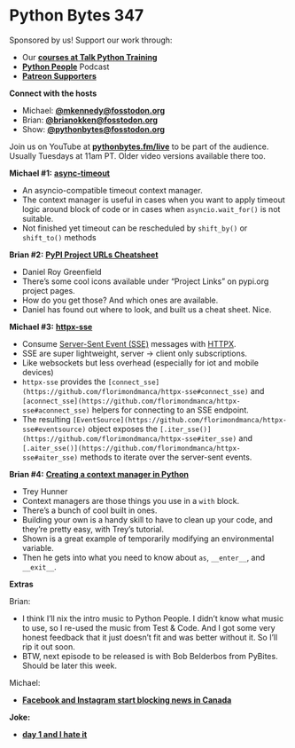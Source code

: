 # Python Bytes 347

Sponsored by us! Support our work through:

- Our [**courses at Talk Python Training**](https://training.talkpython.fm/)
- [**Python People**](https://pythonpeople.fm) Podcast
- [**Patreon Supporters**](https://www.patreon.com/pythonbytes)

**Connect with the hosts**

- Michael: [**@mkennedy@fosstodon.org**](https://fosstodon.org/@mkennedy)
- Brian: [**@brianokken@fosstodon.org**](https://fosstodon.org/@brianokken)
- Show: [**@pythonbytes@fosstodon.org**](https://fosstodon.org/@pythonbytes)

Join us on YouTube at [**pythonbytes.fm/live**](https://pythonbytes.fm/stream/live) to be part of the audience. Usually Tuesdays at 11am PT. Older video versions available there too.

**Michael #1:** [**async-timeout**](https://pypi.org/project/async-timeout/)

- An asyncio-compatible timeout context manager.
- The context manager is useful in cases when you want to apply timeout logic around block of code or in cases when `asyncio.wait_for()` is not suitable.
- Not finished yet timeout can be rescheduled by `shift_by()` or `shift_to()` methods

**Brian #2:** [**PyPI Project URLs Cheatsheet**](https://daniel.feldroy.com/posts/2023-08-pypi-project-urls-cheatsheet)

- Daniel Roy Greenfield
- There’s some cool icons available under “Project Links” on pypi.org project pages.
- How do you get those? And which ones are available.
- Daniel has found out where to look, and built us a cheat sheet. Nice.

**Michael #3:** [**httpx-sse**](https://pypi.org/project/httpx-sse/)

- Consume [Server-Sent Event (SSE)](https://html.spec.whatwg.org/multipage/server-sent-events.html#server-sent-events) messages with [HTTPX](https://www.python-httpx.org/).
- SSE are super lightweight, server → client only subscriptions. 
- Like websockets but less overhead (especially for iot and mobile devices)
- `httpx-sse` provides the `[connect_sse](https://github.com/florimondmanca/httpx-sse#connect_sse)` and `[aconnect_sse](https://github.com/florimondmanca/httpx-sse#aconnect_sse)` helpers for connecting to an SSE endpoint.
- The resulting `[EventSource](https://github.com/florimondmanca/httpx-sse#eventsource)` object exposes the `[.iter_sse()](https://github.com/florimondmanca/httpx-sse#iter_sse)` and `[.aiter_sse()](https://github.com/florimondmanca/httpx-sse#aiter_sse)` methods to iterate over the server-sent events.

**Brian #4:** [**Creating a context manager in Python**](https://www.pythonmorsels.com/creating-a-context-manager/)

- Trey Hunner
- Context managers are those things you use in a `with` block.
- There’s a bunch of cool built in ones. 
- Building your own is a handy skill to have to clean up your code, and they’re pretty easy, with Trey’s tutorial.
- Shown is a great example of temporarily modifying an environmental variable.
- Then he gets into what you need to know about `as`, `__enter__`, and `__exit__`.

**Extras** 

Brian:

- I think I’ll nix the intro music to Python People. I didn’t know what music to use, so I re-used the music from Test & Code. And I got some very honest feedback that it just doesn’t fit and was better without it. So I’ll rip it out soon. 
- BTW, next episode to be released is with Bob Belderbos from PyBites. Should be later this week.

Michael:

- [**Facebook and Instagram start blocking news in Canada**](https://www.theverge.com/2023/8/1/23815994/meta-facebook-instagram-canada-news-act-blocking)

**Joke:** 

- [**day 1 and I hate it**](https://www.reddit.com/r/programminghumor/comments/14e6ab6/was_about_to_define_a_datetime_format_in_a/)

